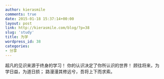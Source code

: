 ```yaml
---
author: kierasmile
comments: true
date: 2015-01-18 15:37:14+00:00
layout: post
link: http://kierasmile.com/blog/?p=38
slug: 'study'
title: 为学
wordpress_id: 38
categories:
- 分享
---
```


超凡的见识来源于终身的学习！
你的认识决定了你所认识的世界！
顾往将来，为学日益，为道日损；
路漫漫其修远兮，吾将上下而求索。
                                      
                             
